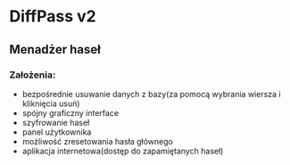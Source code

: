 # DiffPass v2
## Menadżer haseł

### Założenia:
- bezpośrednie usuwanie danych z bazy(za pomocą wybrania wiersza i kliknięcia usuń)
- spójny graficzny interface
- szyfrowanie haseł
- panel użytkownika
- możliwość zresetowania hasła głównego
- aplikacja internetowa(dostęp do zapamiętanych haseł)
